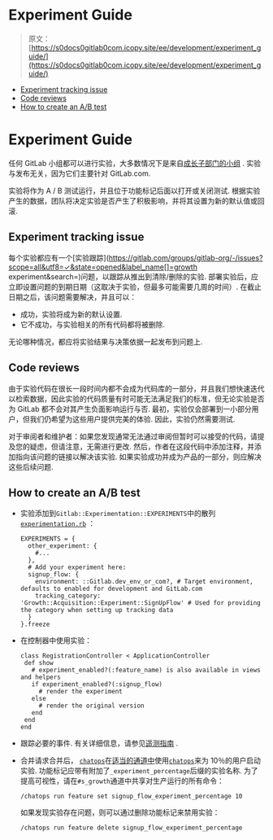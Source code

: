 # Experiment Guide

> 原文：[https://s0docs0gitlab0com.icopy.site/ee/development/experiment_guide/](https://s0docs0gitlab0com.icopy.site/ee/development/experiment_guide/)

*   [Experiment tracking issue](#experiment-tracking-issue)
*   [Code reviews](#code-reviews)
*   [How to create an A/B test](#how-to-create-an-ab-test)

# Experiment Guide[](#experiment-guide "Permalink")

任何 GitLab 小组都可以进行实验，大多数情况下是来自[成长子部门的小组](https://about.gitlab.com/handbook/engineering/development/growth/) . 实验与发布无关，因为它们主要针对 GitLab.com.

实验将作为 A / B 测试运行，并且位于功能标记后面以打开或关闭测试. 根据实验产生的数据，团队将决定实验是否产生了积极影响，并将其设置为新的默认值或回滚.

## Experiment tracking issue[](#experiment-tracking-issue "Permalink")

每个实验都应有一个[实验跟踪](https://gitlab.com/groups/gitlab-org/-/issues?scope=all&utf8=✓&state=opened&label_name[]=growth experiment&search=)问题，以跟踪从推出到清除/删除的实验. 部署实验后，应立即设置问题的到期日期（这取决于实验，但最多可能需要几周的时间）. 在截止日期之后，该问题需要解决，并且可以：

*   成功，实验将成为新的默认设置.
*   它不成功，与实验相关的所有代码都将被删除.

无论哪种情况，都应将实验结果与决策依据一起发布到问题上.

## Code reviews[](#code-reviews "Permalink")

由于实验代码在很长一段时间内都不会成为代码库的一部分，并且我们想快速迭代以检索数据，因此实验的代码质量有时可能无法满足我们的标准，但无论实验是否为 GitLab 都不会对其产生负面影响运行与否. 最初，实验仅会部署到一小部分用户，但我们仍希望为这些用户提供完美的体验. 因此，实验仍然需要测试.

对于审阅者和维护者：如果您发现通常无法通过审阅但暂时可以接受的代码，请提及您的疑虑，但请注意，无需进行更改. 然后，作者在这段代码中添加注释，并添加指向该问题的链接以解决该实验. 如果实验成功并成为产品的一部分，则应解决这些后续问题.

## How to create an A/B test[](#how-to-create-an-ab-test "Permalink")

*   实验添加到`Gitlab::Experimentation::EXPERIMENTS`中的散列[`experimentation.rb`](https://gitlab.com/gitlab-org/gitlab/blob/master/lib/gitlab/experimentation.rb) ：

    ```
    EXPERIMENTS = {
      other_experiment: {
        #...
      },
      # Add your experiment here:
      signup_flow: {
        environment: ::Gitlab.dev_env_or_com?, # Target environment, defaults to enabled for development and GitLab.com
        tracking_category: 'Growth::Acquisition::Experiment::SignUpFlow' # Used for providing the category when setting up tracking data
      }
    }.freeze 
    ```

*   在控制器中使用实验：

    ```
    class RegistrationController < ApplicationController
     def show
       # experiment_enabled?(:feature_name) is also available in views and helpers
       if experiment_enabled?(:signup_flow)
         # render the experiment
       else
         # render the original version
       end
     end
    end 
    ```

*   跟踪必要的事件. 有关详细信息，请参见[遥测指南](../telemetry/index.html) .
*   合并请求合并后， [`chatops`](../../ci/chatops/README.html)在[适当的通道中](../feature_flags/controls.html#communicate-the-change)使用[`chatops`](../../ci/chatops/README.html)来为 10％的用户启动实验. 功能标记应带有附加了`_experiment_percentage`后缀的实验名称. 为了提高可视性，请在`#s_growth`通道中共享对生产运行的所有命令：

    ```
    /chatops run feature set signup_flow_experiment_percentage 10 
    ```

    如果发现实验存在问题，则可以通过删除功能标记来禁用实验：

    ```
    /chatops run feature delete signup_flow_experiment_percentage 
    ```